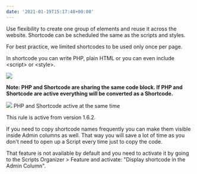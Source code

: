 ```yaml
---
date: '2021-01-19T15:17:48+00:00'
---
```


Use flexibility to create one group of elements and reuse it across the website. Shortcode can be scheduled the same as the scripts and styles.

For best practice, we limited shortcodes to be used only once per page.

In shortcode you can write PHP, plain HTML or you can even include &lt;script&gt; or &lt;style&gt;.

![](../../img/shortcode/Screenshot-2021-11-09-at-12.59.31.png)

**Note: PHP and Shortcode are sharing the same code block. If PHP and Shortcode are active everything will be converted as a Shortcode.**

![](../../img/shortcode/Screenshot-2021-11-09-at-13.04.18.png)
PHP and Shortcode active at the same time

This rule is active from version 1.6.2.

If you need to copy shortcode names frequently you can make them visible inside Admin columns as well. That way you will save a lot of time as you don't need to open up a Script every time just to copy the code.

That feature is not available by default and you need to activate it by going to the Scripts Organizer &gt; Feature and activate: "Display shortcode in the Admin Column".
